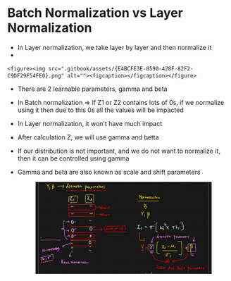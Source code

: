 # Batch Normalization vs Layer Normalization

* &#x20;In Layer normalization, we take layer by layer and then normalize it
*

    <figure><img src=".gitbook/assets/{E4BCFE3E-8590-428F-82F2-C9DF29F54FE0}.png" alt=""><figcaption></figcaption></figure>
* There are 2 learnable parameters, gamma and beta
* In Batch normalization ⇒  If Z1 or Z2 contains lots of 0s, if we normalize using it then due to this 0s all the values will be impacted
* In Layer normalization, it won't have much impact
* After calculation Z, we will use gamma and betta
* If our distribution is not important, and we do not want to normalize it, then it can be controlled using gamma
*   Gamma and beta are also known as scale and shift parameters

    <figure><img src=".gitbook/assets/{49770B1D-FD21-4F83-BD52-2DBA51BF20EB}.png" alt=""><figcaption></figcaption></figure>
